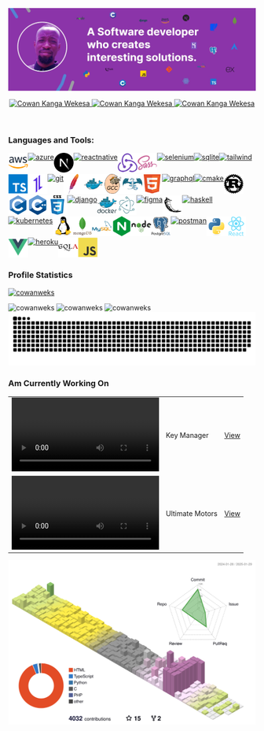 <html>
<head>
</head>
<body class="flex flex-col items-center h-dvh">
<header>
<!-- Image -->
<img src="https://raw.githubusercontent.com/cowanweks/cowanweks/main/profile-preview.jpg"/>
<p class="flex h-20 items-center justify-center">
<a href="http://twitter.com/cowanweks" target="_blank">
<img alt="Cowan Kanga Wekesa" src="https://img.shields.io/badge/follow-%40cowanweks%20-1DA1F2?label=Twitter&amp;logo=twitter&amp;style=for-the-badge&amp;color=1A8CD8"/>
</a>
<a href="http://instagram.com/cowanweks" target="_blank">
<img alt="Cowan Kanga Wekesa" src="https://img.shields.io/badge/follow-%40cowanweks%20-1DA1F2?label=Instagram&amp;logo=instagram&amp;style=for-the-badge&amp;color=red"/>
</a>
<a href="http://linkedin.com//in/cowanweks" target="_blank">
<img alt="Cowan Kanga Wekesa" src="https://img.shields.io/badge/follow-%40cowanweks%20-1DA1F2?label=LinkedIn&amp;logo=linkedin&amp;style=for-the-badge&amp;color=1A8CD8"/>
</a>
</p>
</header>
<main class="px-4">
<h3 class="my-8">Languages and Tools:</h3>
<div style="display: flex; gap: 32; flex-wrap: wrap;">
<a href="https://aws.amazon.com" rel="noreferrer" target="_blank">
<img alt="aws" height="40" src="https://raw.githubusercontent.com/devicons/devicon/master/icons/amazonwebservices/amazonwebservices-original-wordmark.svg" width="40"/>
</a>
<a href="https://azure.microsoft.com/en-in/" rel="noreferrer" target="_blank">
<img alt="azure" height="40" src="https://www.vectorlogo.zone/logos/microsoft_azure/microsoft_azure-icon.svg" width="40"/>
</a>
<a href="https://www.nextjs.org" rel="noreferrer" target="_blank">
<img alt="nextjs" height="40" src="https://raw.githubusercontent.com/devicons/devicon/master/icons/nextjs/nextjs-original.svg" width="40"/>
</a>
<a href="https://reactnative.dev/" rel="noreferrer" target="_blank">
<img alt="reactnative" height="40" src="https://reactnative.dev/img/header_logo.svg" width="40"/>
</a>
<a href="https://redux.js.org" rel="noreferrer" target="_blank">
<img alt="redux" height="40" src="https://raw.githubusercontent.com/devicons/devicon/master/icons/redux/redux-original.svg" width="40"/>
</a>
<a href="https://sass-lang.com" rel="noreferrer" target="_blank">
<img alt="sass" height="40" src="https://raw.githubusercontent.com/devicons/devicon/master/icons/sass/sass-original.svg" width="40"/>
</a>
<a href="https://www.selenium.dev" rel="noreferrer" target="_blank">
<img alt="selenium" height="40" src="https://raw.githubusercontent.com/detain/svg-logos/780f25886640cef088af994181646db2f6b1a3f8/svg/selenium-logo.svg" width="40"/>
</a>
<a href="https://www.sqlite.org/" rel="noreferrer" target="_blank">
<img alt="sqlite" height="40" src="https://www.vectorlogo.zone/logos/sqlite/sqlite-icon.svg" width="40"/>
</a>
<a href="https://tailwindcss.com/" rel="noreferrer" target="_blank">
<img alt="tailwind" height="40" src="https://www.vectorlogo.zone/logos/tailwindcss/tailwindcss-icon.svg" width="40"/>
</a>
<a href="https://www.typescriptlang.org/" rel="noreferrer" target="_blank">
<img alt="typescript" height="40" src="https://raw.githubusercontent.com/devicons/devicon/master/icons/typescript/typescript-original.svg" width="40"/>
</a>
<a href="https://www.axios.com" rel="noreferrer" target="_blank">
<img alt="axios" height="40" src="https://raw.githubusercontent.com/devicons/devicon/master/icons/axios/axios-plain.svg" width="40"/>
</a>
<a href="https://git-scm.com/" rel="noreferrer" target="_blank">
<img alt="git" height="40" src="https://www.vectorlogo.zone/logos/git-scm/git-scm-icon.svg" width="40"/>
</a>
<a href="https://apache.org" rel="noreferrer" target="_blank">
<img alt="apache" height="40" src="https://raw.githubusercontent.com/devicons/devicon/master/icons/apache/apache-original.svg" width="40"/>
</a>
<a href="https://www.docker.com/" rel="noreferrer" target="_blank">
<img alt="docker" height="40" src="https://raw.githubusercontent.com/devicons/devicon/master/icons/docker/docker-original.svg" width="40"/>
</a>
<a href="https://gcc.gnu.org" rel="noreferrer" target="_blank">
<img alt="gcc" height="40" src="https://raw.githubusercontent.com/devicons/devicon/master/icons/gcc/gcc-original.svg" width="40"/>
</a>
<a href="https://llvm.org" rel="noreferrer" target="_blank">
<img alt="llvm" height="40" src="https://raw.githubusercontent.com/devicons/devicon/master/icons/llvm/llvm-original.svg" width="40"/>
</a>

<tr>
<a href="https://www.solidjs.com" rel="noreferrer" target="_blank">
<img alt="solidjs" height="40" src="https://raw.githubusercontent.com/devicons/devicon/master/icons/html5/html5-original.svg" width="40"/>
</a>
<a href="https://graphql.org" rel="noreferrer" target="_blank">
<img alt="graphql" height="40" src="https://www.vectorlogo.zone/logos/graphql/graphql-icon.svg" width="40"/>
</a>
<a href="https://cmake.org" rel="noreferrer" target="_blank">
<img alt="cmake" height="40" src="https://www.vectorlogo.zone/logos/cmake/cmake-icon.svg" width="40"/>
</a>
<a href="https://www.rust-lang.org" rel="noreferrer" target="_blank">
<img alt="rust" height="40" src="https://raw.githubusercontent.com/devicons/devicon/master/icons/rust/rust-original.svg" width="40"/>
</a>
<a href="https://www.cprogramming.com/" rel="noreferrer" target="_blank">
<img alt="c" height="40" src="https://raw.githubusercontent.com/devicons/devicon/master/icons/c/c-original.svg" width="40"/></a>

<a href="https://www.w3schools.com/cpp/" rel="noreferrer" target="_blank">
<img alt="cplusplus" height="40" src="https://raw.githubusercontent.com/devicons/devicon/master/icons/cplusplus/cplusplus-original.svg" width="40"/></a>

<a href="https://www.w3schools.com/css/" rel="noreferrer" target="_blank">
<img alt="css3" height="40" src="https://raw.githubusercontent.com/devicons/devicon/master/icons/css3/css3-original-wordmark.svg" width="40"/>
</a>
<a href="https://www.djangoproject.com/" rel="noreferrer" target="_blank">
<img alt="django" height="40" src="https://cdn.worldvectorlogo.com/logos/django.svg" width="40"/>
</a>
<a href="https://www.docker.com/" rel="noreferrer" target="_blank">
<img alt="docker" height="40" src="https://raw.githubusercontent.com/devicons/devicon/master/icons/docker/docker-original-wordmark.svg" width="40"/>
</a>
<a href="https://www.electronjs.org" rel="noreferrer" target="_blank">
<img alt="electron" height="40" src="https://raw.githubusercontent.com/devicons/devicon/master/icons/electron/electron-original.svg" width="40"/>
</a>
<a href="https://www.figma.com/" rel="noreferrer" target="_blank">
<img alt="figma" height="40" src="https://www.vectorlogo.zone/logos/figma/figma-icon.svg" width="40"/>
</a>
<a href="https://flask.palletsprojects.com" rel="noreferrer" target="_blank">
<img alt="flask" height="40" src="https://raw.githubusercontent.com/devicons/devicon/master/icons/flask/flask-original.svg" width="40"/>
</a>
<a href="https://www.haskell.org" rel="noreferrer" target="_blank">
<img alt="haskell" height="40" src="https://upload.wikimedia.org/wikipedia/commons/1/1c/Haskell-Logo.svg" width="40"/>
</a>
</tr>
<tr style="border: none">
<a href="https://kubernetes.io" rel="noreferrer" target="_blank">
<img alt="kubernetes" height="40" src="https://www.vectorlogo.zone/logos/kubernetes/kubernetes-icon.svg" width="40"/>
</a>
<a href="https://www.linux.org/" rel="noreferrer" target="_blank">
<img alt="linux" height="40" src="https://raw.githubusercontent.com/devicons/devicon/master/icons/linux/linux-original.svg" width="40"/>
</a>
<a href="https://www.mongodb.com/" rel="noreferrer" target="_blank">
<img alt="mongodb" height="40" src="https://raw.githubusercontent.com/devicons/devicon/master/icons/mongodb/mongodb-original-wordmark.svg" width="40"/>
</a>
<a href="https://www.mysql.com/" rel="noreferrer" target="_blank">
<img alt="mysql" height="40" src="https://raw.githubusercontent.com/devicons/devicon/master/icons/mysql/mysql-original-wordmark.svg" width="40"/>
</a>

<a href="https://www.nginx.com" rel="noreferrer" target="_blank">
<img alt="nginx" height="40" src="https://raw.githubusercontent.com/devicons/devicon/master/icons/nginx/nginx-original.svg" width="40"/>
</a>

<a href="https://nodejs.org" rel="noreferrer" target="_blank">
<img alt="nodejs" height="40" src="https://raw.githubusercontent.com/devicons/devicon/master/icons/nodejs/nodejs-original-wordmark.svg" width="40"/>
</a>
<a href="https://www.postgresql.org" rel="noreferrer" target="_blank">
<img alt="postgresql" height="40" src="https://raw.githubusercontent.com/devicons/devicon/master/icons/postgresql/postgresql-original-wordmark.svg" width="40"/>
</a>
<a href="https://postman.com" rel="noreferrer" target="_blank">
<img alt="postman" height="40" src="https://www.vectorlogo.zone/logos/getpostman/getpostman-icon.svg" width="40"/>
</a>
<a href="https://www.python.org" rel="noreferrer" target="_blank">
<img alt="python" height="40" src="https://raw.githubusercontent.com/devicons/devicon/master/icons/python/python-original.svg" width="40"/>
</a>
<a href="https://reactjs.org/" rel="noreferrer" target="_blank">
<img alt="react" height="40" src="https://raw.githubusercontent.com/devicons/devicon/master/icons/react/react-original-wordmark.svg" width="40"/>
</a>
<a href="https://www.vuejs.org" rel="noreferrer" target="_blank">
<img alt="vuejs" height="40" src="https://raw.githubusercontent.com/devicons/devicon/master/icons/vuejs/vuejs-original.svg" width="40"/>
</a>
<a href="https://heroku.com" rel="noreferrer" target="_blank">
<img alt="heroku" height="40" src="https://www.vectorlogo.zone/logos/heroku/heroku-icon.svg" width="40"/>
</a>
<a href="https://www.sqlalchemy.org" rel="noreferrer" target="_blank">
<img alt="illustrator" height="40" src="https://raw.githubusercontent.com/devicons/devicon/master/icons/sqlalchemy/sqlalchemy-original.svg" width="40"/>
</a>
<a href="https://developer.mozilla.org/en-US/docs/Web/JavaScript" rel="noreferrer" target="_blank">
<img alt="javascript" height="40" src="https://raw.githubusercontent.com/devicons/devicon/master/icons/javascript/javascript-original.svg" width="40"/>
</a>
</tr></div>
<h3 class="my-8">Profile Statistics</h3>
<div class="">
<p align="left" class="mb-4 mt-4">
<a href="https://github.com/ryo-ma/github-profile-trophy">
<img alt="cowanweks" src="https://github-profile-trophy.vercel.app/?username=cowanweks&amp;column=7&amp;theme=flat&amp;margin-w=15&amp;margin-h=15"/>
</a>
</p>
<div class="flex gap-4 flex-wrap">
<img alt="cowanweks" class="mb-4 mt-4" src="https://github-readme-streak-stats.herokuapp.com/?user=cowanweks&amp;"/>
<img alt="cowanweks" class="mb-4 mt-4" src="https://github-readme-stats.vercel.app/api?username=cowanweks&amp;show_icons=true&amp;locale=en"/>
<img alt="cowanweks" class="mb-4 mt-4" src="https://github-readme-stats.vercel.app/api/top-langs?username=cowanweks&amp;show_icons=true&amp;locale=en&amp;layout=compact"/>
</div>
</div>
<img alt="" src="https://raw.githubusercontent.com/cowanweks/cowanweks/output/github-contribution-grid-snake.svg"/>
<!-- Projects in progress -->
<div class="">
<h3 class="my-8">Am Currently Working On</h3>
<table cellpadding="28" cellspacing="0">
<tr style="border: none">
<td style="border: none">
<video src=""></video>
</td>
<td style="border: none">
              Key Manager
            </td>
<td style="border: none"><a class="text-blue-500" href="https://github.com/cowanweks/keyman" target="_blank">View</a></td>
</tr>
<tr style="border: none">
<td style="border: none">
<video src=""></video>
</td>
<td style="border: none">Ultimate Motors</td>
<td style="border: none"><a class="text-blue-500" href="https://github.com/cowanweks/ultimate-motors" target="_blank">View</a></td>
</tr>
</table>
</div>
</main>
<footer>
<img align="center" alt="" src="https://raw.githubusercontent.com/cowanweks/cowanweks/main/profile-3d-contrib/profile-south-season-animate.svg"/>
</footer>
</body>
</html>